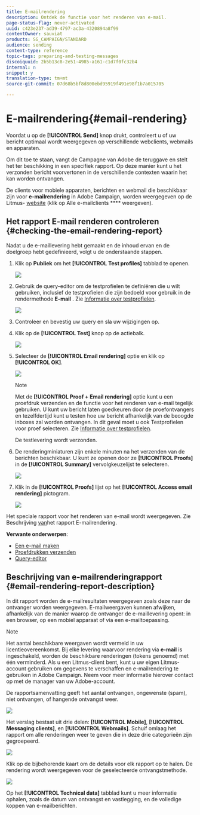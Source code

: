 ```yaml
---
title: E-mailrendering
description: Ontdek de functie voor het renderen van e-mail.
page-status-flag: never-activated
uuid: c423e237-ad39-4797-ac3a-4320894a8f99
contentOwner: sauviat
products: SG_CAMPAIGN/STANDARD
audience: sending
content-type: reference
topic-tags: preparing-and-testing-messages
discoiquuid: 2b5b13c8-2e51-4985-a161-c1d7f0fc32b4
internal: n
snippet: y
translation-type: tm+mt
source-git-commit: 07d68b5bf8d800ebd95919f491e98f1b7a015705

---
```



# E-mailrendering{#email-rendering}

Voordat u op de **[!UICONTROL Send]** knop drukt, controleert u of uw bericht optimaal wordt weergegeven op verschillende webclients, webmails en apparaten.

Om dit toe te staan, vangt de Campagne van Adobe de teruggave en stelt het ter beschikking in een specifiek rapport. Op deze manier kunt u het verzonden bericht voorvertonen in de verschillende contexten waarin het kan worden ontvangen.

De clients voor mobiele apparaten, berichten en webmail die beschikbaar zijn voor **e-mailrendering** in Adobe Campaign, worden weergegeven op de Litmus- [website](https://litmus.com/email-testing) (klik op Alle e-mailclients **** weergeven).

## Het rapport E-mail renderen controleren {#checking-the-email-rendering-report}

Nadat u de e-maillevering hebt gemaakt en de inhoud ervan en de doelgroep hebt gedefinieerd, volgt u de onderstaande stappen.

1. Klik op **Publiek** om het **[!UICONTROL Test profiles]** tabblad te openen.

   ![](assets/email_rendering_05.png)

1. Gebruik de query-editor om de testprofielen te definiëren die u wilt gebruiken, inclusief de testprofielen die zijn bedoeld voor gebruik in de rendermethode **E-mail** . Zie [Informatie over testprofielen](../../audiences/using/managing-test-profiles.md).

   ![](assets/email_rendering_06.png)

1. Controleer en bevestig uw query en sla uw wijzigingen op.
1. Klik op de **[!UICONTROL Test]** knop op de actiebalk.

   ![](assets/email_rendering_07.png)

1. Selecteer de **[!UICONTROL Email rendering]** optie en klik op **[!UICONTROL OK]**.

   ![](assets/email_rendering_08.png)

   >[!NOTE]
   >
   >Met de **[!UICONTROL Proof + Email rendering]** optie kunt u een proefdruk verzenden en de functie voor het renderen van e-mail tegelijk gebruiken. U kunt uw bericht laten goedkeuren door de proefontvangers en tezelfdertijd kunt u testen hoe uw bericht afhankelijk van de beoogde inboxes zal worden ontvangen. In dit geval moet u ook Testprofielen voor proef selecteren. Zie [Informatie over testprofielen](../../audiences/using/managing-test-profiles.md).

   De testlevering wordt verzonden.

1. De renderingminiaturen zijn enkele minuten na het verzenden van de berichten beschikbaar. U kunt ze openen door ze **[!UICONTROL Proofs]** in de **[!UICONTROL Summary]** vervolgkeuzelijst te selecteren.

   ![](assets/email_rendering_03.png)

1. Klik in de **[!UICONTROL Proofs]** lijst op het **[!UICONTROL Access email rendering]** pictogram.

   ![](assets/email_rendering_04.png)

Het speciale rapport voor het renderen van e-mail wordt weergegeven. Zie Beschrijving [van](#email-rendering-report-description)het rapport E-mailrendering.

**Verwante onderwerpen**:

* [Een e-mail maken](../../channels/using/creating-an-email.md)
* [Proefdrukken verzenden](../../sending/using/sending-proofs.md)
* [Query-editor](../../automating/using/editing-queries.md#about-query-editor)

## Beschrijving van e-mailrenderingrapport {#email-rendering-report-description}

In dit rapport worden de e-mailresultaten weergegeven zoals deze naar de ontvanger worden weergegeven. E-mailweergaven kunnen afwijken, afhankelijk van de manier waarop de ontvanger de e-maillevering opent: in een browser, op een mobiel apparaat of via een e-mailtoepassing.

>[!NOTE]
>
>Het aantal beschikbare weergaven wordt vermeld in uw licentieovereenkomst. Bij elke levering waarvoor rendering via **e-mail** is ingeschakeld, worden de beschikbare renderingen (tokens genoemd) met één verminderd. Als u een Litmus-client bent, kunt u uw eigen Litmus-account gebruiken om gegevens te verschaffen en e-mailrendering te gebruiken in Adobe Campaign. Neem voor meer informatie hierover contact op met de manager van uw Adobe-account.

De rapportsamenvatting geeft het aantal ontvangen, ongewenste (spam), niet ontvangen, of hangende ontvangst weer.

![](assets/inbox_rendering_report.png)

Het verslag bestaat uit drie delen: **[!UICONTROL Mobile]**, **[!UICONTROL Messaging clients]**, en **[!UICONTROL Webmails]**. Schuif omlaag het rapport om alle renderingen weer te geven die in deze drie categorieën zijn gegroepeerd.

![](assets/inbox_rendering_report_3.png)

Klik op de bijbehorende kaart om de details voor elk rapport op te halen. De rendering wordt weergegeven voor de geselecteerde ontvangstmethode.

![](assets/inbox_rendering_report_2.png)

Op het **[!UICONTROL Technical data]** tabblad kunt u meer informatie ophalen, zoals de datum van ontvangst en vastlegging, en de volledige koppen van e-mailberichten.
